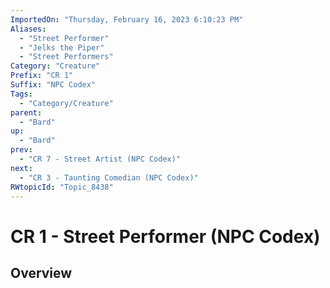 ```yaml
---
ImportedOn: "Thursday, February 16, 2023 6:10:23 PM"
Aliases:
  - "Street Performer"
  - "Jelks the Piper"
  - "Street Performers"
Category: "Creature"
Prefix: "CR 1"
Suffix: "NPC Codex"
Tags:
  - "Category/Creature"
parent:
  - "Bard"
up:
  - "Bard"
prev:
  - "CR 7 - Street Artist (NPC Codex)"
next:
  - "CR 3 - Taunting Comedian (NPC Codex)"
RWtopicId: "Topic_8438"
---
```

# CR 1 - Street Performer (NPC Codex)
## Overview
